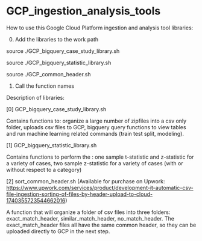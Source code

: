 # GCP_ingestion_analysis_tools


How to use this Google Cloud Platform ingestion and analysis tool libraries:

0. Add the libraries to the work path 

source ./GCP_bigquery_case_study_library.sh

source ./GCP_bigquery_statistic_library.sh

source ./GCP_common_header.sh


1. Call the function names



Description of libraries:

[0] GCP_bigquery_case_study_library.sh

Contains functions to:  organize a large number of zipfiles into a csv only folder, uploads csv files to GCP, bigquery query functions to view tables and run machine learning related commands (train test split, modeling).


[1] GCP_bigquery_statistic_library.sh

Contains functions to perform the : one sample t-statistic and z-statistic for a variety of cases, two sample z-statistic for a variety of cases (with or without respect to a category)


[2] sort_common_header.sh (Available for purchase on Upwork: https://www.upwork.com/services/product/development-it-automatic-csv-file-ingestion-sorting-of-files-by-header-upload-to-cloud-1740355723544662016)

A function that will organize a folder of csv files into three folders: exact_match_header, similar_match_header, no_match_header. The exact_match_header files all have the same common header, so they can be uploaded directly to GCP in the next step.
